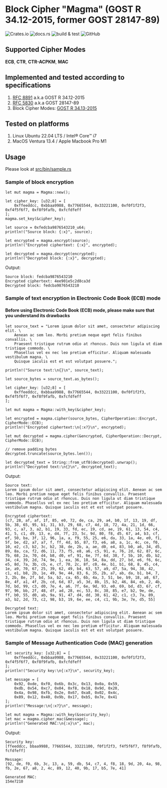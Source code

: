 # Block Cipher "Magma" (GOST R 34.12-2015, former GOST 28147-89)

![Crates.io](https://img.shields.io/crates/v/cipher_magma)
![docs.rs](https://img.shields.io/docsrs/cipher_magma)
![build & test](https://github.com/sheroz/cipher_magma/actions/workflows/ci.yml/badge.svg)
![GitHub](https://img.shields.io/github/license/sheroz/cipher_magma)

## Supported Cipher Modes

**ECB**, **CTR**, **CTR-ACPKM**, **MAC**

## Implemented and tested according to specifications

1. [RFC 8891](https://datatracker.ietf.org/doc/html/rfc8891.html) a.k.a GOST R 34.12-2015
2. [RFC 5830](https://datatracker.ietf.org/doc/html/rfc5830) a.k.a GOST 28147-89
3. Block Cipher Modes: [GOST R 34.13-2015](https://www.tc26.ru/standard/gost/GOST_R_3413-2015.pdf)  

## Tested on platforms

1. Linux Ubuntu 22.04 LTS / Intel® Core™ i7
2. MacOS Ventura 13.4 / Apple Macbook Pro M1

## Usage

Please look at [src/bin/sample.rs](src/bin/sample.rs)

### Sample of block encryption

    let mut magma = Magma::new();

    let cipher_key: [u32;8] = [
        0xffeeddcc, 0xbbaa9988, 0x77665544, 0x33221100, 0xf0f1f2f3, 0xf4f5f6f7, 0xf8f9fafb, 0xfcfdfeff
    ];
    magma.set_key(&cipher_key);

    let source = 0xfedcba9876543210_u64;
    println!("Source block: {:x}", source);

    let encrypted = magma.encrypt(source);
    println!("Encrypted ciphertext: {:x}", encrypted);

    let decrypted = magma.decrypt(encrypted);
    println!("Decrypted block: {:x}", decrypted);

Output:

    Source block: fedcba9876543210
    Encrypted ciphertext: 4ee901e5c2d8ca3d
    Decrypted block: fedcba9876543210

### Sample of text encryption in Electronic Code Book (ECB) mode

#### Before using Electronic Code Book (ECB) mode, please make sure that you understand its drawbacks

    let source_text = "Lorem ipsum dolor sit amet, consectetur adipiscing elit. \
        Aenean ac sem leo. Morbi pretium neque eget felis finibus convallis. \
        Praesent tristique rutrum odio at rhoncus. Duis non ligula ut diam tristique commodo. \
        Phasellus vel ex nec leo pretium efficitur. Aliquam malesuada vestibulum magna. \
        Quisque iaculis est et est volutpat posuere.";

    println!("Source text:\n{}\n", source_text);

    let source_bytes = source_text.as_bytes();

    let cipher_key: [u32;8] = [
        0xffeeddcc, 0xbbaa9988, 0x77665544, 0x33221100, 0xf0f1f2f3, 0xf4f5f6f7, 0xf8f9fafb, 0xfcfdfeff
    ];

    let mut magma = Magma::with_key(&cipher_key);
    
    let encrypted = magma.cipher(source_bytes, CipherOperation::Encrypt, CipherMode::ECB);
    println!("Encrypted ciphertext:\n{:x?}\n", encrypted);

    let mut decrypted = magma.cipher(&encrypted, CipherOperation::Decrypt, CipherMode::ECB);

    // remove padding bytes
    decrypted.truncate(source_bytes.len());

    let decrypted_text = String::from_utf8(decrypted).unwrap();
    println!("Decrypted text:\n{}\n", decrypted_text);

Output:

    Source text:
    Lorem ipsum dolor sit amet, consectetur adipiscing elit. Aenean ac sem leo. Morbi pretium neque eget felis finibus convallis. Praesent tristique rutrum odio at rhoncus. Duis non ligula ut diam tristique commodo. Phasellus vel ex nec leo pretium efficitur. Aliquam malesuada vestibulum magna. Quisque iaculis est et est volutpat posuere.

    Encrypted ciphertext:
    [c7, 28, af, af, 1f, 85, e0, 72, de, ca, 29, a4, b0, 1f, 13, 19, df, 5b, 38, 65, 95, b1, 31, b3, 29, 68, c7, 4d, 18, 72, 4a, 21, 1d, 66, 93, c, a7, 3, a2, b1, 19, 33, fd, ec, 19, cd, ae, 19, 61, 13, 54, c4, 41, 5, c1, d9, 13, e, d4, 7f, 23, 5c, 9d, 80, f8, d5, 67, a4, b3, cf, ef, 50, ba, 3f, 12, 96, 1a, a, f9, 55, 25, e6, da, 33, 1a, 4e, e0, f1, 5f, be, d2, a7, a7, f, ff, 4d, b5, 87, f3, e6, a8, a, 1c, 4c, ce, f0, 10, e2, c3, b2, 3c, b2, 38, de, 2b, a, ae, d0, e4, 83, b0, a6, 34, d5, 89, 8a, ca, f2, d6, 11, 73, f5, e8, a6, c5, 91, e, 76, 2d, 62, 87, 6c, 7b, 68, 2a, 70, d4, b8, d0, ef, 91, 6e, 7f, 6d, 38, f, 5b, 10, db, b2, 34, c4, 39, 2d, 74, 9e, 1, ea, 36, 18, 54, 8a, dd, 27, bd, e6, f6, 6c, e5, 8d, 7a, 3b, cb, e, cf, 70, 2c, 8f, c0, 4e, b1, b1, 68, 8, 45, c4, 1e, a9, 70, 67, 25, 39, 62, 49, b4, 63, 57, a9, d7, 5a, 94, 38, 42, c1, e1, b8, 2b, 1e, 49, 9e, 44, 83, 6, 35, 2b, a7, ab, da, b1, b4, 7, 3, 2b, 8e, 2f, bd, 5a, b2, ca, 65, 6b, 4a, 3, 51, be, b9, 18, a8, 67, 8e, 4f, a1, 4f, 2b, cd, 6d, 87, a5, 3d, 8b, 15, b2, 46, 84, eb, 2, 4b, 7d, bd, 99, c3, d0, 7e, 4, a6, 7f, 6e, 9d, 93, e0, 69, bd, d3, 67, cf, 97, 96, bb, 2f, 48, df, ad, 28, ec, 53, 8c, 38, 85, e7, b2, 9e, de, ff, b0, 55, d0, ab, 9a, 91, 47, d4, dd, 30, 61, 42, c1, c3, 7a, 89, a3, b2, 2d, 73, c2, 98, b3, 19, 6e, ee, c4, c1, 9b, 3e, 7e, d5, 55]

    Decrypted text:
    Lorem ipsum dolor sit amet, consectetur adipiscing elit. Aenean ac sem leo. Morbi pretium neque eget felis finibus convallis. Praesent tristique rutrum odio at rhoncus. Duis non ligula ut diam tristique commodo. Phasellus vel ex nec leo pretium efficitur. Aliquam malesuada vestibulum magna. Quisque iaculis est et est volutpat posuere.

### Sample of Message Authentication Code (MAC) generation

    let security_key: [u32;8] = [
        0xffeeddcc, 0xbbaa9988, 0x77665544, 0x33221100, 0xf0f1f2f3, 0xf4f5f6f7, 0xf8f9fafb, 0xfcfdfeff
    ];
    println!("Security key:\n{:x?}\n", security_key);

    let message = [
        0x92, 0xde, 0xf0, 0x6b, 0x3c, 0x13, 0x0a, 0x59,
        0xdb, 0x54, 0xc7, 0x04, 0xf8, 0x18, 0x9d, 0x20,
        0x4a, 0x98, 0xfb, 0x2e, 0x67, 0xa8, 0x02, 0x4c,
        0x89, 0x12, 0x40, 0x9b, 0x17, 0xb5, 0x7e, 0x41
    ];
    println!("Message:\n{:x?}\n", message);

    let mut magma = Magma::with_key(&security_key);
    let mac = magma.cipher_mac(&message);
    println!("Generated MAC:\n{:x}\n", mac);

Output:

    Security key:
    [ffeeddcc, bbaa9988, 77665544, 33221100, f0f1f2f3, f4f5f6f7, f8f9fafb, fcfdfeff]

    Message:
    [92, de, f0, 6b, 3c, 13, a, 59, db, 54, c7, 4, f8, 18, 9d, 20, 4a, 98, fb, 2e, 67, a8, 2, 4c, 89, 12, 40, 9b, 17, b5, 7e, 41]

    Generated MAC:
    154e7210
